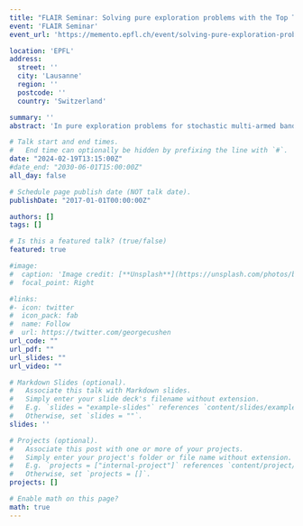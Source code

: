 ```yaml
---
title: "FLAIR Seminar: Solving pure exploration problems with the Top Two approach"
event: 'FLAIR Seminar'
event_url: 'https://memento.epfl.ch/event/solving-pure-exploration-problems-with-the-top-two/'

location: 'EPFL'
address:
  street: ''
  city: 'Lausanne'
  region: ''
  postcode: ''
  country: 'Switzerland'

summary: ''
abstract: 'In pure exploration problems for stochastic multi-armed bandits, the goal is to answer a question about a set of unknown distributions (modeling for example the efficacy of a treatment) from which we can collect samples (measure its effect), and to provide guarantees on the candidate answer. The archetypal example is the best arm identification problem, in which the agent aims at identifying the arm with the highest mean. In this talk, I will focus on the class of Top Two algorithms, which select the next arm to sample from among two candidate arms, a leader and a challenger. Due to their simplicity and interpretability, Top Two algorithms have received increased attention in recent years. In the fixed-confidence setting, Top Two algorithms have an asymptotically optimal expected sample complexity (number of collected samples when the error level vanishes). In the anytime setting, we propose a Top Two algorithm which has guarantees on the probability of misidentifying a good enough arm at any time.'

# Talk start and end times.
#   End time can optionally be hidden by prefixing the line with `#`.
date: "2024-02-19T13:15:00Z"
#date_end: "2030-06-01T15:00:00Z"
all_day: false

# Schedule page publish date (NOT talk date).
publishDate: "2017-01-01T00:00:00Z"

authors: []
tags: []

# Is this a featured talk? (true/false)
featured: true

#image:
#  caption: 'Image credit: [**Unsplash**](https://unsplash.com/photos/bzdhc5b3Bxs)'
#  focal_point: Right

#links:
#- icon: twitter
#  icon_pack: fab
#  name: Follow
#  url: https://twitter.com/georgecushen
url_code: ""
url_pdf: ""
url_slides: ""
url_video: ""

# Markdown Slides (optional).
#   Associate this talk with Markdown slides.
#   Simply enter your slide deck's filename without extension.
#   E.g. `slides = "example-slides"` references `content/slides/example-slides.md`.
#   Otherwise, set `slides = ""`.
slides: ''

# Projects (optional).
#   Associate this post with one or more of your projects.
#   Simply enter your project's folder or file name without extension.
#   E.g. `projects = ["internal-project"]` references `content/project/deep-learning/index.md`.
#   Otherwise, set `projects = []`.
projects: []

# Enable math on this page?
math: true
---
```



